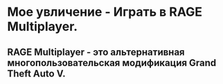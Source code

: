 # Мое увличение - Играть в RAGE Multiplayer.
## RAGE Multiplayer - это альтернативная многопользовательская модификация Grand Theft Auto V.

